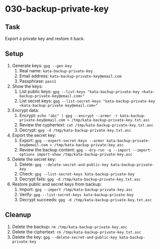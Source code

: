 # 030-backup-private-key

## Task
Export a private key and restore it back.

## Setup
1. Generate keys: `gpg --gen-key`
	1. Real name: `kata-backup-private-key`
	2. Email address: `kata-backup-private-key@email.com`
	3. Passphrase: `pass1`
2. Show the keys: 
	1. List public keys: `gpg --list-keys "kata-backup-private-key <kata-backup-private-key@email.com>"`
	2. List secret keys: `gpg --list-secret-keys "kata-backup-private-key <kata-backup-private-key@email.com>"`
3. Encrypt data:
	1. Encrypt: `echo "abc" | gpg --encrypt --armor -r kata-backup-private-key@email.com > /tmp/kata-backup-private-key.txt.asc`
	2. Review the cyphertext: `cat /tmp/kata-backup-private-key.txt.asc`
	3. Decrypt: `gpg -d /tmp/kata-backup-private-key.txt.asc`
3. Export the secret key:
	1. Export: `gpg --export-secret-keys --armor kata-backup-private-key@email.com > /tmp/kata-backup-private-key.asc`
	2. Review the backup content: `gpg --dry-run -q --import --import-options import-show /tmp/kata-backup-private-key.asc`
4. Delete the secret key: 
	1. Delete: `gpg --delete-secret-and-public-key kata-backup-private-key`
	2. Check: `gpg --list-secret-keys kata-backup-private-key`
	3. Decrypt fails: `gpg -d /tmp/kata-backup-private-key.txt.asc`
5. Restore public and secret keys from backup:
	1. Import: `gpg --import /tmp/kata-backup-private-key.asc`
	2. Verify: `gpg --list-secret-keys kata-backup-private-key`
	3. Decrypt succeeds: `gpg -d /tmp/kata-backup-private-key.txt.asc`

## Cleanup
1. Delete the backup: `rm /tmp/kata-backup-private-key.asc`
2. Delete the ciphertext: `rm /tmp/kata-backup-private-key.txt.asc`
3. Delete the key: `gpg --delete-secret-and-public-key kata-backup-private-key`
